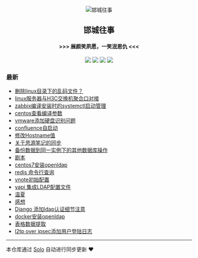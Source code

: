 <p align="center"><img alt="邯城往事" src="https://img.hacpai.com/file/2019/11/guohui-e67e7b3b.png"></p><h2 align="center">
邯城往事
</h2>

<h4 align="center">               >>>  展颜笑夙愿，一笑泯恩仇 <<<</h4>
<p align="center"><a title="邯城往事" target="_blank" href="https://github.com/cuijianzhe/solo-blog"><img src="https://img.shields.io/github/last-commit/cuijianzhe/solo-blog.svg?style=flat-square&color=FF9900"></a>
<a title="GitHub repo size in bytes" target="_blank" href="https://github.com/cuijianzhe/solo-blog"><img src="https://img.shields.io/github/repo-size/cuijianzhe/solo-blog.svg?style=flat-square"></a>
<a title="Solo Version" target="_blank" href="https://github.com/88250/solo/releases"><img src="https://img.shields.io/badge/solo-4.4.0-f1e05a.svg?style=flat-square&color=blueviolet"></a>
<a title="Hits" target="_blank" href="https://github.com/88250/hits"><img src="https://hits.b3log.org/cuijianzhe/solo-blog.svg"></a></p>

### 最新

* [删除linux目录下的乱码文件？](https://www.cjzshilong.cn/articles/2022/06/24/1656057189511.html)
* [linux服务器与H3C交换机聚合口对接](https://www.cjzshilong.cn/articles/2022/06/22/1655900110610.html)
* [zabbix编译安装时的systemctl启动管理](https://www.cjzshilong.cn/articles/2022/06/13/1655119921370.html)
* [centos查看编译参数](https://www.cjzshilong.cn/articles/2022/06/13/1655119874001.html)
* [vmware添加硬盘识别问题](https://www.cjzshilong.cn/articles/2022/06/13/1655119806937.html)
* [confluence自启动](https://www.cjzshilong.cn/articles/2022/06/13/1655119776419.html)
* [修改Hostname值](https://www.cjzshilong.cn/articles/2022/06/13/1655119738860.html)
* [关于思源笔记的同步](https://www.cjzshilong.cn/articles/2021/09/09/1631172581836.html)
* [备份数据到同一实例下的其他数据库操作](https://www.cjzshilong.cn/articles/2021/08/31/1630404108592.html)
* [剧本](https://www.cjzshilong.cn/articles/2021/07/01/1625127436405.html)
* [centos7安装openldap](https://www.cjzshilong.cn/articles/2021/04/15/1618476318412.html)
* [redis 命令行查询](https://www.cjzshilong.cn/articles/2021/04/03/1617425338282.html)
* [vnote初始配置](https://www.cjzshilong.cn/articles/2021/03/11/1615446222120.html)
* [yapi 集成LDAP配置文件](https://www.cjzshilong.cn/articles/2021/02/28/1614504777881.html)
* [温夏](https://www.cjzshilong.cn/articles/2021/01/31/1612104113027.html)
* [感想](https://www.cjzshilong.cn/articles/2021/01/28/1611838945032.html)
* [Django 添加ldap认证细节注意](https://www.cjzshilong.cn/articles/2020/12/26/1608967635869.html)
* [docker安装openldap](https://www.cjzshilong.cn/articles/2020/12/26/1608954669638.html)
* [表格数据提取](https://www.cjzshilong.cn/articles/2020/12/14/1607958685328.html)
* [l2tp over ipsec添加用户登陆日志](https://www.cjzshilong.cn/articles/2020/12/08/1607423165456.html)



---

本仓库通过 [Solo](https://github.com/88250/solo) 自动进行同步更新 ❤️ 